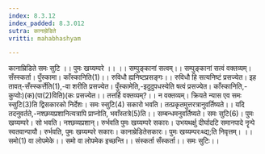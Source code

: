 ```yaml
---
index: 8.3.12
index_padded: 8.3.012
sutra: कानाम्रेडिते
vritti: mahabhashyam

---
```

 कानाम्रिडिते समः सुटि ।। पुमः खय्यम्परे ।। ।। सम्पुङ्कानां सत्वम्।। सम्पुङ्कानां सत्वं वक्तव्यम्। सँस्स्कर्ता। पुँस्कामा। काँस्कानिति(1)।। रुविधौ ह्यनिष्टप्रसङ्गः।। रुविधौ हि सत्यनिष्टं प्रसज्येत। इह तावत्-सँस्स्कर्त्तेति(1),-वा शरीति प्रसज्येत। पुँस्कामेति,-इदुदुपधस्येति षत्वं प्रसज्येत। काँस्कानिति,-कुप्वोः)(क)(पा(2)विति)(कः प्रसज्येत।। तत्तर्हि वक्तव्यम्?।। न वक्तव्यम्। क्रियते न्यास एव समः स्सुटि(3)ति द्विसकारको निर्देशः। समः स्सुटि(4) सकारो भवति। तत्प्रकृतमुत्तरत्रानुवर्तिष्यते।। यदि तदनुवर्तते,-नश्छव्यप्रशानित्यत्रापि प्राप्नोति, भवाँस्तत्रे(5)ति।। सम्बन्धमनुवर्तिष्यते। समः सुटि(6)। पुमः खय्यम्परे। सो भवति। नश्छव्यप्रशान्। रुर्भवति पुमः खय्यम्परे सकारः। उभयथर्क्षु दीर्घादटि समानपादे नॄन्पे स्वतवान्पायौ। रुर्भवति, पुमः खय्यम्परे सकारः। कानाम्रेडितेसकारः। पुमः खय्यम्परःथ्द्य;ति निवृत्तम्। ।। समो(1) वा लोपमेके।। समो वा लोपमेक इच्छन्ति।। संस्कर्ता सँस्कर्ता।। समः सुटिः।। 